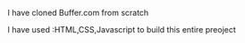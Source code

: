I have cloned Buffer.com from scratch

I have used :HTML,CSS,Javascript to build this entire preoject
